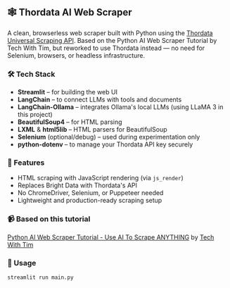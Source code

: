 ## 🕸️ Thordata AI Web Scraper

A clean, browserless web scraper built with Python using the [Thordata Universal Scraping API](https://www.thordata.com/). Based on the Python AI Web Scraper Tutorial by Tech With Tim, but reworked to use Thordata instead — no need for Selenium, browsers, or headless infrastructure.

### 🛠️ Tech Stack

- **Streamlit** – for building the web UI
- **LangChain** – to connect LLMs with tools and documents
- **LangChain-Ollama** – integrates Ollama's local LLMs (using LLaMA 3 in this project)
- **BeautifulSoup4** – for HTML parsing
- **LXML** & **html5lib** – HTML parsers for BeautifulSoup
- **Selenium** (optional/debug) – used during experimentation only
- **python-dotenv** – to manage your Thordata API key securely

### 🔧 Features

- HTML scraping with JavaScript rendering (via `js_render`)
- Replaces Bright Data with Thordata's API
- No ChromeDriver, Selenium, or Puppeteer needed
- Lightweight and production-ready scraping setup

### 📹 Based on this tutorial

[Python AI Web Scraper Tutorial - Use AI To Scrape ANYTHING](https://youtu.be/Oo8-nEuDBkk?si=03IazmwFF8877Dtl) by [Tech With Tim](https://www.youtube.com/@TechWithTim)

### 🧪 Usage

```bash
streamlit run main.py
```
